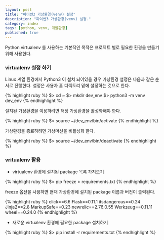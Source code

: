 ```yaml
---
layout: post
title: "파이썬3 가상환경(venv) 설정"
description: "파이썬3 가상환경(venv) 설정."
category: index
tags: [python, venv, 개발환경]
published: true
---
```


Python virtualenv 를 사용하는 기본적인 목적은 프로젝트 별로 필요한 환경을 만들기 위해 사용한다.


### virtualenv 설정 하기

Linux 계열 환경에서 Python3 이 설치 되어있을 경우 가상환경 설정은 다음과 같은 순서로 진행한다.
설정은 사용자 홈 디렉토리 밑에 설정하는 것으로 한다.

{% highlight ruby %}
$> cd ~
$> mkdir dev_env
$> python3 -m venv dev_env
{% endhighlight %}

설치된 가상환경을 이용하려면 해당 가상환경을 활성화해야 한다. 

{% highlight ruby %}
$> source ~/dev_env/bin/activate
{% endhighlight %}

가상환경을 종료하려면 가상머신을 비활성화 한다.

{% highlight ruby %}
$> source ~/dev_env/bin/deactivate
{% endhighlight %}


### vritualenv 활용
 - virtualenv 환경에 설치된 package 목록 가져오기

{% highlight ruby %}
$> pip freeze > requirements.txt 
{% endhighlight %}

  freeze 옵션을 사용하면 현재 가상환경에 설치된 package 이름과 버전이 출력된다.

{% highlight ruby %}
click==6.6
Flask==0.11.1
itsdangerous==0.24
Jinja2==2.8
MarkupSafe==0.23
newrelic==2.76.0.55
Werkzeug==0.11.11
wheel==0.24.0
{% endhighlight %}

 - 새로운 virtualenv 환경에 필요한 package 설치하기 

{% highlight ruby %}
$> pip install -r requirements.txt
{% endhighlight %}
